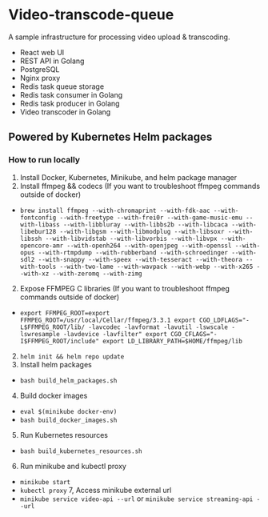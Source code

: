 # Video-transcode-queue
A sample infrastructure for processing video upload & transcoding.
* React web UI
* REST API in Golang
* PostgreSQL
* Nginx proxy
* Redis task queue storage
* Redis task consumer in Golang
* Redis task producer in Golang
* Video transcoder in Golang

## Powered by Kubernetes Helm packages

### How to run locally
1. Install Docker, Kubernetes, Minikube, and helm package manager
2. Install ffmpeg && codecs (If you want to troubleshoot ffmpeg commands outside of docker)
 * `brew install ffmpeg --with-chromaprint --with-fdk-aac --with-fontconfig --with-freetype --with-frei0r --with-game-music-emu --with-libass --with-libbluray --with-libbs2b --with-libcaca --with-libebur128 --with-libgsm --with-libmodplug --with-libsoxr --with-libssh --with-libvidstab --with-libvorbis --with-libvpx --with-opencore-amr --with-openh264 --with-openjpeg --with-openssl --with-opus --with-rtmpdump --with-rubberband --with-schroedinger --with-sdl2 --with-snappy --with-speex --with-tesseract --with-theora --with-tools --with-two-lame --with-wavpack --with-webp --with-x265 --with-xz --with-zeromq --with-zimg`
2. Expose FFMPEG C libraries (If you want to troubleshoot ffmpeg commands outside of docker)
  * `export FFMPEG_ROOT=export FFMPEG_ROOT=/usr/local/Cellar/ffmpeg/3.3.1
export CGO_LDFLAGS="-L$FFMPEG_ROOT/lib/ -lavcodec -lavformat -lavutil -lswscale -lswresample -lavdevice -lavfilter"
export CGO_CFLAGS="-I$FFMPEG_ROOT/include"
export LD_LIBRARY_PATH=$HOME/ffmpeg/lib`
2. `helm init && helm repo update`
3. Install helm packages
  * `bash build_helm_packages.sh`
4. Build docker images
 - `eval $(minikube docker-env)`
 - `bash build_docker_images.sh`
5. Run Kubernetes resources
 - `bash build_kubernetes_resources.sh`
6. Run minikube and kubectl proxy
  * `minikube start`
  * `kubectl proxy`
7, Access minikube external url
  * `minikube service video-api --url` or `minikube service streaming-api --url`

